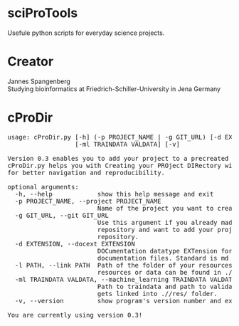 # sciProTools
Usefule python scripts for everyday science projects.

# Creator
Jannes Spangenberg<br>
Studying bioinformatics at Friedrich-Schiller-University in Jena Germany<br>

# cProDir
<pre>
usage: cProDir.py [-h] (-p PROJECT_NAME | -g GIT_URL) [-d EXTENSION] [-l PATH]
                  [-ml TRAINDATA VALDATA] [-v]

Version 0.3 enables you to add your project to a precreated remote git repository - see param -g.
cProDir.py helps you with Creating your PROject DIRectory with good structure
for better navigation and reproducibility.

optional arguments:
  -h, --help            show this help message and exit
  -p PROJECT_NAME, --project PROJECT_NAME
                        Name of the project you want to create locally.
  -g GIT_URL, --git GIT_URL
                        Use this argument if you already made an empty
                        repository and want to add your project to the remote
                        repository.
  -d EXTENSION, --docext EXTENSION
                        DOCumentation datatype EXTension for your
                        documentation files. Standard is md for markdown.
  -l PATH, --link PATH  Path of the folder of your resources/data. The linked
                        resources or data can be found in ./<project>/res/.
  -ml TRAINDATA VALDATA, --machine_learning TRAINDATA VALDATA
                        Path to traindata and path to validationsdata. Data
                        gets linked into ./<project>/res/ folder.
  -v, --version         show program's version number and exit

You are currently using version 0.3!
</pre>